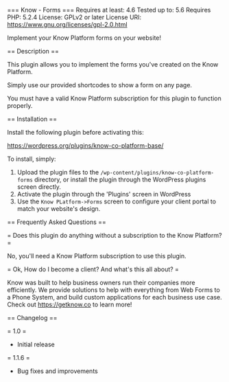 === Know - Forms ===
Requires at least: 4.6
Tested up to: 5.6
Requires PHP: 5.2.4
License: GPLv2 or later
License URI: https://www.gnu.org/licenses/gpl-2.0.html

Implement your Know Platform forms on your website!

== Description ==

This plugin allows you to implement the forms you've created on the Know Platform.

Simply use our provided shortcodes to show a form on any page. 

You must have a valid Know Platform subscription for this plugin to function properly.

== Installation ==

Install the following plugin before activating this:

https://wordpress.org/plugins/know-co-platform-base/

To install, simply: 

1. Upload the plugin files to the `/wp-content/plugins/know-co-platform-forms` directory, or install the plugin through the WordPress plugins screen directly.
2. Activate the plugin through the 'Plugins' screen in WordPress
3. Use the `Know PLatform->Forms` screen to configure your client portal to match your website's design.

== Frequently Asked Questions ==

= Does this plugin do anything without a subscription to the Know Platform? =

No, you'll need a Know Platform subscription to use this plugin.

= Ok, How do I become a client? And what's this all about? =

Know was built to help business owners run their companies more efficiently. We provide solutions to help with everything from Web Forms to a Phone System, and build custom applications for each business use case. Check out https://getknow.co to learn more!

== Changelog ==

= 1.0 =
* Initial release

= 1.1.6 =
* Bug fixes and improvements